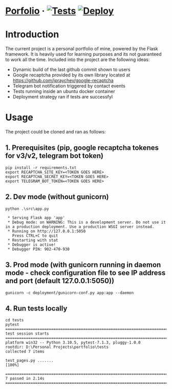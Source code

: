 # [Porfolio](https://www.jraychev.com) &middot; [![Tests](https://github.com/jpraychev/jraychev-portfolio/actions/workflows/tests.yml/badge.svg)](https://github.com/jpraychev/jraychev-portfolio/actions/workflows/tests.yml) [![Deploy](https://github.com/jpraychev/jraychev-portfolio/actions/workflows/deploy.yml/badge.svg)](https://github.com/jpraychev/jraychev-portfolio/actions/workflows/deploy.yml) 

# Introduction
The current project is a personal portfolio of mine, powered by the Flask framework. It is heavily used for learning purposes and its not guaranteed to work all the time. Included into the project are the following ideas:
- Dynamic build of the last github commit shown to users
- Google recaptcha provided by its own library located at https://github.com/jpraychev/google-recaptcha
- Telegram bot notification triggered by contact events
- Tests running inside an ubuntu docker container
- Deployment strategy ran if tests are successfyl

# Usage
The project could be cloned and ran as follows:

## 1. Prerequisites (pip, google recaptcha tokenes for v3/v2, telegram bot token)
```
pip install -r requirements.txt
export RECAPTCHA_SITE_KEY=<TOKEN GOES HERE>
export RECAPTCHA_SECRET_KEY=<TOKEN GOES HERE>
export TELEGRAM_BOT_TOKEN=<TOKEN GOES HERE>
```

## 2. Dev mode (without gunicorn)
```
python .\src\app.py

 * Serving Flask app 'app'
 * Debug mode: on WARNING: This is a development server. Do not use it in a production deployment. Use a production WSGI server instead.
 * Running on http://127.0.0.1:5050
   Press CTRL+C to quit
 * Restarting with stat
 * Debugger is active!
 * Debugger PIN: 902-470-930
```

## 3. Prod mode (with gunicorn running in daemon mode - check configuration file to see IP address and port (default 127.0.0.1:5050))
```
gunicorn -c deployment/gunicorn-conf.py app:app --daemon
```

## 4. Run tests locally
```
cd tests
pytest
==================================================================================================================== test session starts ==================================================================================================================== 
platform win32 -- Python 3.10.5, pytest-7.1.3, pluggy-1.0.0
rootdir: D:\Personal Projects\portfolio\tests
collected 7 items                                                                                                                                                                                                                                             

test_pages.py .......                                                                                                                                                                                                                                  [100%] 

===================================================================================================================== 7 passed in 2.14s ===================================================================================================================== 
```